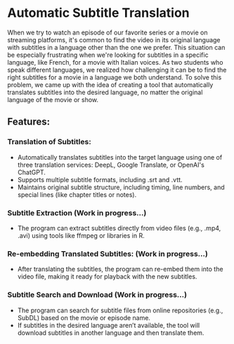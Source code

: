# **Automatic Subtitle Translation**

When we try to watch an episode of our favorite series or a movie on streaming platforms, it's common to find the video in its original language with subtitles in a language other than the one we prefer. 
This situation can be especially frustrating when we're looking for subtitles in a specific language, like French, for a movie with Italian voices. 
As two students who speak different languages, we realized how challenging it can be to find the right subtitles for a movie in a language we both understand. 
To solve this problem, we came up with the idea of creating a tool that automatically translates subtitles into the desired language, no matter the original language of the movie or show.

## **Features:**

### Translation of Subtitles:
- Automatically translates subtitles into the target language using one of three translation services: DeepL, Google Translate, or OpenAI's ChatGPT.
- Supports multiple subtitle formats, including .srt and .vtt.
- Maintains original subtitle structure, including timing, line numbers, and special lines (like chapter titles or notes).

### Subtitle Extraction (Work in progress...)
- The program can extract subtitles directly from video files (e.g., .mp4, .avi) using tools like ffmpeg or libraries in R.
  
### Re-embedding Translated Subtitles: (Work in progress...)
- After translating the subtitles, the program can re-embed them into the video file, making it ready for playback with the new subtitles.
  
### Subtitle Search and Download (Work in progress...)
- The program can search for subtitle files from online repositories (e.g., SubDL) based on the movie or episode name.
- If subtitles in the desired language aren’t available, the tool will download subtitles in another language and then translate them.

